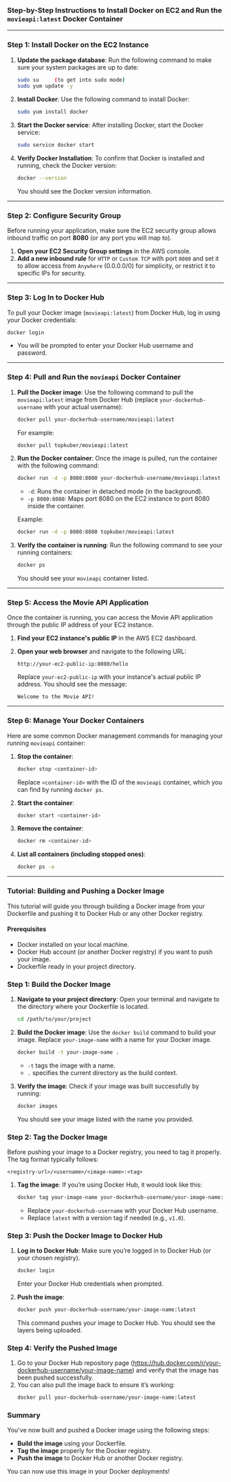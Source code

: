 

### Step-by-Step Instructions to Install Docker on EC2 and Run the `movieapi:latest` Docker Container

---

### Step 1: Install Docker on the EC2 Instance

1. **Update the package database**:
   Run the following command to make sure your system packages are up to date:
   ```bash
   sudo su     (to get into sudo mode)
   sudo yum update -y
   ```

2. **Install Docker**:
   Use the following command to install Docker:
   ```bash
   sudo yum install docker
   ```

3. **Start the Docker service**:
   After installing Docker, start the Docker service:
   ```bash
   sudo service docker start
   ```

4. **Verify Docker Installation**:
   To confirm that Docker is installed and running, check the Docker version:
   ```bash
   docker --version
   ```
   You should see the Docker version information.

---

### Step 2: Configure Security Group

Before running your application, make sure the EC2 security group allows inbound traffic on port **8080** (or any port you will map to).

1. **Open your EC2 Security Group settings** in the AWS console.
2. **Add a new inbound rule** for `HTTP` or `Custom TCP` with port `8080` and set it to allow access from `Anywhere` (0.0.0.0/0) for simplicity, or restrict it to specific IPs for security.

---

### Step 3: Log In to Docker Hub

To pull your Docker image (`movieapi:latest`) from Docker Hub, log in using your Docker credentials:

```bash
docker login
```

- You will be prompted to enter your Docker Hub username and password.

---

### Step 4: Pull and Run the `movieapi` Docker Container

1. **Pull the Docker image**:
   Use the following command to pull the `movieapi:latest` image from Docker Hub (replace `your-dockerhub-username` with your actual username):
   ```bash
   docker pull your-dockerhub-username/movieapi:latest
   ```

   For example:
   ```bash
   docker pull topkuber/movieapi:latest
   ```

2. **Run the Docker container**:
   Once the image is pulled, run the container with the following command:
   ```bash
   docker run -d -p 8080:8080 your-dockerhub-username/movieapi:latest
   ```

   - `-d`: Runs the container in detached mode (in the background).
   - `-p 8080:8080`: Maps port 8080 on the EC2 instance to port 8080 inside the container.

   Example:
   ```bash
   docker run -d -p 8080:8080 topkuber/movieapi:latest
   ```

3. **Verify the container is running**:
   Run the following command to see your running containers:
   ```bash
   docker ps
   ```

   You should see your `movieapi` container listed.

---

### Step 5: Access the Movie API Application

Once the container is running, you can access the Movie API application through the public IP address of your EC2 instance.

1. **Find your EC2 instance's public IP** in the AWS EC2 dashboard.
2. **Open your web browser** and navigate to the following URL:
   ```text
   http://your-ec2-public-ip:8080/hello
   ```

   Replace `your-ec2-public-ip` with your instance's actual public IP address. You should see the message:
   ```
   Welcome to the Movie API!
   ```

---

### Step 6: Manage Your Docker Containers

Here are some common Docker management commands for managing your running `movieapi` container:

1. **Stop the container**:
   ```bash
   docker stop <container-id>
   ```

   Replace `<container-id>` with the ID of the `movieapi` container, which you can find by running `docker ps`.

2. **Start the container**:
   ```bash
   docker start <container-id>
   ```

3. **Remove the container**:
   ```bash
   docker rm <container-id>
   ```

4. **List all containers (including stopped ones)**:
   ```bash
   docker ps -a
   ```

---

### Tutorial: Building and Pushing a Docker Image

This tutorial will guide you through building a Docker image from your Dockerfile and pushing it to Docker Hub or any other Docker registry.

#### Prerequisites
- Docker installed on your local machine.
- Docker Hub account (or another Docker registry) if you want to push your image.
- Dockerfile ready in your project directory.

### Step 1: Build the Docker Image

1. **Navigate to your project directory**:
   Open your terminal and navigate to the directory where your Dockerfile is located.
   ```bash
   cd /path/to/your/project
   ```

2. **Build the Docker image**:
   Use the `docker build` command to build your image. Replace `your-image-name` with a name for your Docker image.
   ```bash
   docker build -t your-image-name .
   ```
   - `-t` tags the image with a name.
   - `.` specifies the current directory as the build context.

3. **Verify the image**:
   Check if your image was built successfully by running:
   ```bash
   docker images
   ```
   You should see your image listed with the name you provided.

### Step 2: Tag the Docker Image

Before pushing your image to a Docker registry, you need to tag it properly. The tag format typically follows:
```
<registry-url>/<username>/<image-name>:<tag>
```

1. **Tag the image**:
   If you’re using Docker Hub, it would look like this:
   ```bash
   docker tag your-image-name your-dockerhub-username/your-image-name:latest
   ```
   - Replace `your-dockerhub-username` with your Docker Hub username.
   - Replace `latest` with a version tag if needed (e.g., `v1.0`).

### Step 3: Push the Docker Image to Docker Hub

1. **Log in to Docker Hub**:
   Make sure you’re logged in to Docker Hub (or your chosen registry).
   ```bash
   docker login
   ```
   Enter your Docker Hub credentials when prompted.

2. **Push the image**:
   ```bash
   docker push your-dockerhub-username/your-image-name:latest
   ```
   This command pushes your image to Docker Hub. You should see the layers being uploaded.

### Step 4: Verify the Pushed Image

1. Go to your Docker Hub repository page (https://hub.docker.com/r/your-dockerhub-username/your-image-name) and verify that the image has been pushed successfully.
2. You can also pull the image back to ensure it’s working:
   ```bash
   docker pull your-dockerhub-username/your-image-name:latest
   ```

### Summary

You've now built and pushed a Docker image using the following steps:
- **Build the image** using your Dockerfile.
- **Tag the image** properly for the Docker registry.
- **Push the image** to Docker Hub or another Docker registry.

You can now use this image in your Docker deployments!

